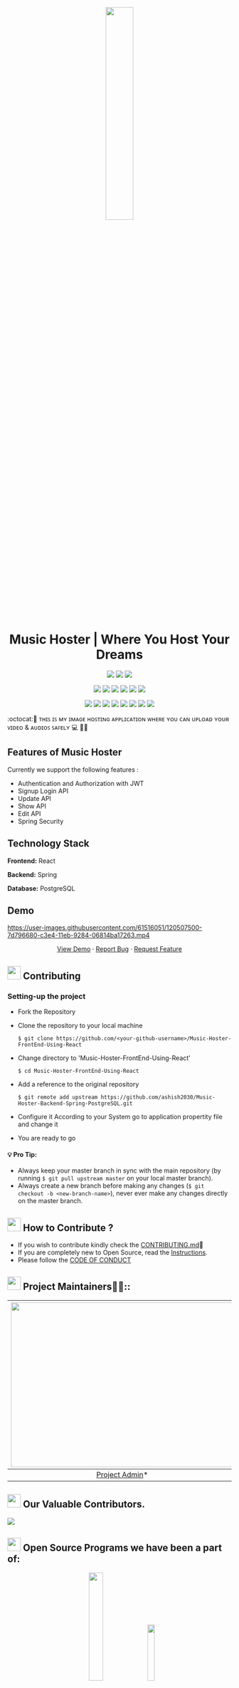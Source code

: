 <p align="center">
    <a href="https://iread.ga">
        <img src="https://user-images.githubusercontent.com/61516051/125219699-de993180-e2e2-11eb-8d1a-b82e3d30bc4d.png" width="35%">
    </a>
</p>

<h1 align="center"> 
    Music Hoster | Where You Host Your Dreams
</h1>
<div align="center">
    
<a href="https://github.com/ashish2030/Music-Hoster-Backend-Spring-PostgreSQL"><img src="https://badges.frapsoft.com/os/v1/open-source.svg?v=103"></a>
<a href="https://github.com/ashish2030/Music-Hoster-Backend-Spring-PostgreSQL"><img src="https://img.shields.io/badge/Built%20by-developers%20%3C%2F%3E-0059b3"></a>
<a href="https://reactjs.org/docs/"><img src="https://img.shields.io/badge/Made%20with-Spring Boot-brightgreen.svg"></a><br>
    
<a href="https://github.com/ashish2030/Music-Hoster-Backend-Spring-PostgreSQL"><img src="https://img.shields.io/static/v1.svg?label=Contributions&message=Welcome&color=yellow"></a>
<a href="https://github.com/vigneshshettyin/"><img src="https://img.shields.io/badge/Maintained%3F-yes-brightgreen.svg?v=103"></a>
<a href="https://github.com/ashish2030/Music-Hoster-Backend-Spring-PostgreSQL"><img src="https://img.shields.io/github/repo-size/ashish2030/Music-Hoster-Backend-Spring-PostgreSQL.svg?label=Repo%20size&style=flat"></a>
<a href="https://github.com/ashish2030/Music-Hoster-Backend-Spring-PostgreSQL"><img src="https://img.shields.io/tokei/lines/github/ashish2030/Music-Hoster-Backend-Spring-PostgreSQL?color=yellow&label=Lines%20of%20Code"></a>
<a href="https://github.com/ashish2030/Music-Hoster-Backend-Spring-PostgreSQL/blob/main/LICENSE"><img src="https://img.shields.io/badge/license-MPL_2.0-brightgreen.svg?v=103"></a>
<a href="https://github.com/ashish2030/Music-Hoster-Backend-Spring-PostgreSQL/watchers"><img src="https://img.shields.io/github/watchers/ashish2030/Music-Hoster-Backend-Spring-PostgreSQL"></a>
  
<a href="https://github.com/ashish2030/Music-Hoster-Backend-Spring-PostgreSQL/graphs/contributors"><img src="https://img.shields.io/github/contributors/ashish2030/Music-Hoster-Backend-Spring-PostgreSQL?color=brightgreen"></a>
<a href="https://github.com/ashish2030/Music-Hoster-Backend-Spring-PostgreSQL/stargazers"><img src="https://img.shields.io/github/stars/ashish2030/Music-Hoster-Backend-Spring-PostgreSQL?color=0059b3"></a>
<a href="https://github.com/ashish2030/Music-Hoster-Backend-Spring-PostgreSQL/network/members"><img src="https://img.shields.io/github/forks/ashish2030/Music-Hoster-Backend-Spring-PostgreSQL?color=yellow"></a>
<a href="https://github.com/ashish2030/Music-Hoster-Backend-Spring-PostgreSQL/issues"><img src="https://img.shields.io/github/issues/ashish2030/Music-Hoster-Backend-Spring-PostgreSQL?color=brightgreen"></a>
<a href="https://github.com/ashish2030/Music-Hoster-Backend-Spring-PostgreSQL/issues?q=is%3Aissue+is%3Aclosed"><img src="https://img.shields.io/github/issues-closed-raw/ashish2030/Music-Hoster-Backend-Spring-PostgreSQL?color=0059b3"></a>
<a href="https://github.com/ashish2030/Music-Hoster-Backend-Spring-PostgreSQL/pulls"><img src="https://img.shields.io/github/issues-pr/ashish2030/Music-Hoster-Backend-Spring-PostgreSQL?color=yellow"></a>
	<a href="https://github.com/ashish2030/Music-Hoster-Backend-Spring-PostgreSQL/commits/master"><img src="https://img.shields.io/github/last-commit/ashish2030/Music-Hoster-Backend-Spring-PostgreSQL"></a> 
<a href="https://github.com/ashish2030/Music-Hoster-Backend-Spring-PostgreSQL/pulls?q=is%3Apr+is%3Aclosed"><img src="https://img.shields.io/github/issues-pr-closed-raw/ashish2030/Music-Hoster-Backend-Spring-PostgreSQL?color=brightgreen"></a> 
</div>
<p align="left">:octocat:🌟 ᴛʜɪꜱ ɪꜱ ᴍʏ ɪᴍᴀɢᴇ ʜᴏꜱᴛɪɴɢ ᴀᴘᴘʟɪᴄᴀᴛɪᴏɴ ᴡʜᴇʀᴇ ʏᴏᴜ ᴄᴀɴ ᴜᴘʟᴏᴀᴅ ʏᴏᴜʀ ᴠɪᴅᴇᴏ & ᴀᴜᴅɪᴏꜱ ꜱᴀꜰᴇʟʏ 💻 🎯🚀 <p>

## Features of Music Hoster 
 Currently we support the following features :
* Authentication and Authorization with JWT 
* Signup Login API
* Update API
* Show API
* Edit API
* Spring Security
	

## Technology Stack

**Frontend:** React 

**Backend:** Spring 

**Database:** PostgreSQL  



## Demo

https://user-images.githubusercontent.com/61516051/120507500-7d796680-c3e4-11eb-9284-06814ba17263.mp4

<p align="center">
    <a href="https://image-hoster-ashish.herokuapp.com/" target="blank">View Demo</a>
    ·
    <a href="https://github.com/ashish2030/Music-Hoster-Backend-Spring-PostgreSQL/issues/new/choose">Report Bug</a>
    ·
    <a href="https://github.com/ashish2030/Music-Hoster-Backend-Spring-PostgreSQL/issues/new/choose">Request Feature</a>
</p>


## <img height="30" src="https://raw.githubusercontent.com/innng/innng/master/assets/soulgem-madoka.gif"/> Contributing

### Setting-up the project

  * Fork the Repository
  * Clone the repository to your local machine
   
    `$ git clone https://github.com/<your-github-username>/Music-Hoster-FrontEnd-Using-React`
  * Change directory to 'Music-Hoster-FrontEnd-Using-React'
  
    `$ cd Music-Hoster-FrontEnd-Using-React`
  * Add a reference to the original repository
    
    `$ git remote add upstream https://github.com/ashish2030/Music-Hoster-Backend-Spring-PostgreSQL.git`
  * Configure it According to your System go to application propertity file and change it
  
  * You are ready to go
  
  
#### 💡️ **Pro Tip:** 
  * Always keep your master branch in sync with the main repository (by running `$ git pull upstream master` on your local master branch). 
  * Always create a new branch before making any changes (`$ git checkout -b <new-branch-name>`), never ever make any changes directly on the master branch.

 


## <img height="30" src="https://raw.githubusercontent.com/innng/innng/master/assets/soulgem-homura.gif"/> How to Contribute ?
- If you wish to contribute kindly check the [CONTRIBUTING.md](https://github.com/ashish2030/Music-Hoster-Backend-Spring-PostgreSQL/blob/master/CONTRIBUTING.md)🤝
- If you are completely new to Open Source, read the [Instructions](https://github.com/ashish2030/Music-Hoster-Backend-Spring-PostgreSQL/blob/master/INSTRUCTIONS.md).
- Please follow the [CODE OF CONDUCT](https://github.com/Ashish2030/Music-Hoster-FrontEnd-Using-React/blob/master/CODE_Of_CONDUCT.md)

## <img height="30" src="https://raw.githubusercontent.com/innng/innng/master/assets/soulgem-mami.gif"/> Project Maintainers👨🏫::

| <img src = "https://github.com/Ashish2030/E-Commerce-Website-Using-NodeJS/blob/master/public/css/Assets/a.jpg" width = 500 height = 370> | <img src = "https://user-images.githubusercontent.com/61516051/125223627-b6f99780-e2e9-11eb-85e5-f6be4794e268.png" width = 500 height = 370> 
| :------------------------------------------------------------------------------------------: | :------------------------------------------------------------------------------------------: 
|                    [Project Admin](https://github.com/Ashish2030)\*                   |     [Mentor](https://github.com/MukulKolpe)\*     |


## <img height="30" src="https://raw.githubusercontent.com/innng/innng/master/assets/soulgem-sayaka.gif"/>  Our Valuable Contributors.
<a href="https://github.com/ashish2030/Music-Hoster-Backend-Spring-PostgreSQL/graphs/contributors">
  <img src="https://contributors-img.web.app/image?repo=ashish2030/Music-Hoster-Backend-Spring-PostgreSQL" />
	
</a>

## <img height="30" src="https://raw.githubusercontent.com/innng/innng/master/assets/soulgem-kyoko.gif"/> Open Source Programs we have been a part of:
<p align="center">
<a href="https://letsgrowmore.in/soc/"><img src="https://github.com/Ashish2030/E-Commerce-Website-Using-NodeJS/blob/master/public/css/Assets/lgmsoc.png" width="25%"></a>&nbsp;&nbsp;&nbsp;
<a href="https://letsgrowmore.in/soc/"><img src="https://github.com/Ashish2030/E-Commerce-Website-Using-NodeJS/blob/master/public/css/Assets/output-onlinepngtools.png" width="18%"></a>
	
</p>
